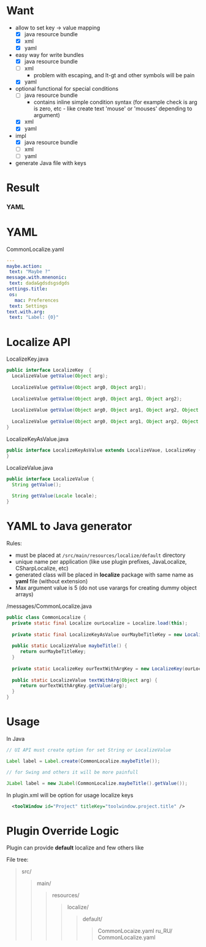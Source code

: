 # Want
  * allow to set key -> value mapping
     * [X] java resource bundle
     * [X] xml 
     * [X] yaml
  * easy way for write bundles
     * [X] java resource bundle
     * [ ] xml
        * problem with escaping, and lt-gt and other symbols will be pain
     * [X] yaml
  * optional functional for special conditions
     * [ ] java resource bundle
        * contains inline simple condition syntax (for example check is arg is zero, etc - like create text 'mouse' or 'mouses' depending to argument)
     * [X] xml
     * [X] yaml
  * impl
     * [X] java resource bundle
     * [ ] xml 
     * [ ] yaml
   * generate Java file with keys
     
 # Result
 ### YAML

 
 # YAML
 CommonLocalize.yaml
 
 ```yaml
 --- 
maybe.action: 
  text: "Maybe ?"
message.with.mnenonic: 
  text: dada&gdsdsgsdgds
settings.title: 
  os: 
    mac: Preferences
  text: Settings
text.with.arg: 
  text: "Label: {0}"

 ```
 # Localize API
 LocalizeKey.java
 ```java
 public interface LocalizeKey  {
   LocalizeValue getValue(Object arg);
   
   LocalizeValue getValue(Object arg0, Object arg1);
   
   LocalizeValue getValue(Object arg0, Object arg1, Object arg2);
   
   LocalizeValue getValue(Object arg0, Object arg1, Object arg2, Object arg3);
   
   LocalizeValue getValue(Object arg0, Object arg1, Object arg2, Object arg3, Object arg4);
 }
 ```
 
 LocalizeKeyAsValue.java
 ```java
 public interface LocalizeKeyAsValue extends LocalizeVaue, LocalizeKey {
 }
 ```
 
 LocalizeValue.java
 ```java
 public interface LocalizeValue {
   String getValue();
   
   String getValue(Locale locale);
 }
 ```

 # YAML to Java generator
 
 Rules:
  * must be placed at `/src/main/resources/localize/default` directory
  * unique name per application (like use plugin prefixes, JavaLocalize, CSharpLocalize, etc)
  * generated class will be placed in **localize** package with same name as **yaml** file (without extension)
  * Max argument value is 5 (do not use varargs for creating dummy object arrays)
 
 /messages/CommonLocalize.java
```java
public class CommonLocalize {
  private static final Localize ourLocalize = Localize.load(this);
  
  private static final LocalizeKeyAsValue ourMaybeTitleKey = new LocalizeKeyAsValue(ourLocalize, "maybe.title");
  
  public static LocalizeValue maybeTitle() {
     return ourMaybeTitleKey;
  }
  
  private static LocalizeKey ourTextWithArgKey = new LocalizeKey(ourLocalize, "text.with.arg");
  
  public static LocalizeValue textWithArg(Object arg) {
     return ourTextWithArgKey.getValue(arg);
  }
}
```

# Usage

In Java
```java
// UI API must create option for set String or LocalizeValue 

Label label = Label.create(CommonLocalize.maybeTitle());

// for Swing and others it will be more painfull

JLabel label = new JLabel(CommonLocalize.maybeTitle().getValue());

```

In plugin.xml will be option for usage localize keys
```xml
  <toolWindow id="Project" titleKey="toolwindow.project.title" />
```
 
# Plugin Override Logic

Plugin can provide **default** localize and few others like

File tree:

> src/
>> main/
>>> resources/
>>>> localize/
>>>>> default/
>>>>>> CommonLocaize.yaml
>>>>> ru_RU/
>>>>>> CommonLocalize.yaml
